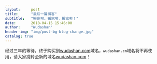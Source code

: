 ```yaml
---
layout:     post
title:      "最后一篇博客"
subtitle:   "搬家啦，搬家啦，搬家啦！"
date:       2018-04-15 15:46:00
author:     "Wudashan"
header-img: "img/post-bg-blog-change.jpg"
catalog: true
---
```


经过三年的等待，终于购买到[wudashan.com](wudashan.com)域名，`wudashan.cn`域名将不再使用，请大家跳转至新的域名[wudashan.com](wudashan.com)！
